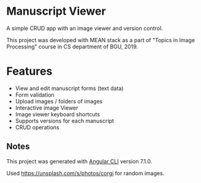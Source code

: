 # Manuscript Viewer
A simple CRUD app with an image viewer and version control.

This project was developed with MEAN stack as a part of "Topics in Image Processing" course in CS department of BGU, 2019.

# Features
* View and edit manuscript forms (text data)
* Form validation
* Upload images / folders of images
* Interactive image Viewer
* Image viewer keyboard shortcuts
* Supports versions for each manuscript
* CRUD operations   

## Notes
This project was generated with [Angular CLI](https://github.com/angular/angular-cli) version 7.1.0.

Used https://unsplash.com/s/photos/corgi for random images.
